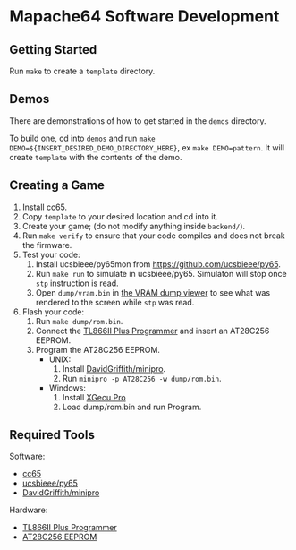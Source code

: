
# Mapache64 Software Development

## Getting Started

Run `make` to create a `template` directory.

## Demos

There are demonstrations of how to get started in the `demos` directory.

To build one, cd into `demos` and run `make DEMO=${INSERT_DESIRED_DEMO_DIRECTORY_HERE}`, ex `make DEMO=pattern`. It will create `template` with the contents of the demo.

## Creating a Game

1. Install [cc65](https://cc65.github.io/).
2. Copy `template` to your desired location and cd into it.
3. Create your game; (do not modify anything inside `backend/`).
4. Run `make verify` to ensure that your code compiles and does not break the firmware.
5. Test your code:
   1. Install ucsbieee/py65mon from <https://github.com/ucsbieee/py65>.
   2. Run `make run` to simulate in ucsbieee/py65. Simulaton will stop once `stp` instruction is read.
   3. Open `dump/vram.bin` in [the VRAM dump viewer](https://mapache64.ucsbieee.org/tools/vram-dump-viewer) to see what was rendered to the screen while `stp` was read.
6. Flash your code:
   1. Run `make dump/rom.bin`.
   2. Connect the [TL866II Plus Programmer](http://www.xgecu.com/en/TL866_main.html) and insert an AT28C256 EEPROM.
   3. Program the AT28C256 EEPROM.
      * UNIX:
         1. Install [DavidGriffith/minipro](https://gitlab.com/DavidGriffith/minipro).
         2. Run `minipro -p AT28C256 -w dump/rom.bin`.
      * Windows:
         1. Install [XGecu Pro](http://www.xgecu.com/en/download.html)
         2. Load dump/rom.bin and run Program.

## Required Tools

Software:

* [cc65](https://cc65.github.io/)
* [ucsbieee/py65](https://github.com/ucsbieee/py65)
* [DavidGriffith/minipro](https://gitlab.com/DavidGriffith/minipro)

Hardware:

* [TL866II Plus Programmer](http://www.xgecu.com/en/TL866_main.html)
* [AT28C256 EEPROM](https://www.jameco.com/webapp/wcs/stores/servlet/ProductDisplay?catalogId=10001&freeText=74843&langId=-1&storeId=10001&productId=74843&avad=234285_b2546e029&source=Avantlink)
